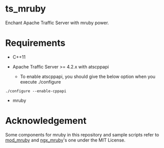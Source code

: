 ts_mruby
========

Enchant Apache Traffic Server with mruby power.

Requirements
============

* C++11

* Apache Traffic Server >= 4.2.x with atscppapi

  * To enable atscppapi, you should give the below option when you execute ./configure

```
./configure --enable-cppapi
```

* mruby

Acknowledgement
===============
Some components for mruby in this repository and sample scripts refer to [mod_mruby](https://github.com/matsumoto-r/mod_mruby) and [ngx_mruby](https://github.com/matsumoto-r/ngx_mruby)'s one under the MIT License.
